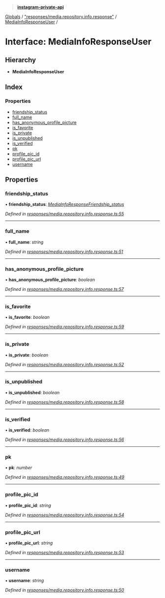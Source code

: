 > **[instagram-private-api](../README.md)**

[Globals](../README.md) / ["responses/media.repository.info.response"](../modules/_responses_media_repository_info_response_.md) / [MediaInfoResponseUser](_responses_media_repository_info_response_.mediainforesponseuser.md) /

# Interface: MediaInfoResponseUser

## Hierarchy

* **MediaInfoResponseUser**

## Index

### Properties

* [friendship_status](_responses_media_repository_info_response_.mediainforesponseuser.md#friendship_status)
* [full_name](_responses_media_repository_info_response_.mediainforesponseuser.md#full_name)
* [has_anonymous_profile_picture](_responses_media_repository_info_response_.mediainforesponseuser.md#has_anonymous_profile_picture)
* [is_favorite](_responses_media_repository_info_response_.mediainforesponseuser.md#is_favorite)
* [is_private](_responses_media_repository_info_response_.mediainforesponseuser.md#is_private)
* [is_unpublished](_responses_media_repository_info_response_.mediainforesponseuser.md#is_unpublished)
* [is_verified](_responses_media_repository_info_response_.mediainforesponseuser.md#is_verified)
* [pk](_responses_media_repository_info_response_.mediainforesponseuser.md#pk)
* [profile_pic_id](_responses_media_repository_info_response_.mediainforesponseuser.md#profile_pic_id)
* [profile_pic_url](_responses_media_repository_info_response_.mediainforesponseuser.md#profile_pic_url)
* [username](_responses_media_repository_info_response_.mediainforesponseuser.md#username)

## Properties

###  friendship_status

• **friendship_status**: *[MediaInfoResponseFriendship_status](_responses_media_repository_info_response_.mediainforesponsefriendship_status.md)*

*Defined in [responses/media.repository.info.response.ts:55](https://github.com/dilame/instagram-private-api/blob/01eb399/src/responses/media.repository.info.response.ts#L55)*

___

###  full_name

• **full_name**: *string*

*Defined in [responses/media.repository.info.response.ts:51](https://github.com/dilame/instagram-private-api/blob/01eb399/src/responses/media.repository.info.response.ts#L51)*

___

###  has_anonymous_profile_picture

• **has_anonymous_profile_picture**: *boolean*

*Defined in [responses/media.repository.info.response.ts:57](https://github.com/dilame/instagram-private-api/blob/01eb399/src/responses/media.repository.info.response.ts#L57)*

___

###  is_favorite

• **is_favorite**: *boolean*

*Defined in [responses/media.repository.info.response.ts:59](https://github.com/dilame/instagram-private-api/blob/01eb399/src/responses/media.repository.info.response.ts#L59)*

___

###  is_private

• **is_private**: *boolean*

*Defined in [responses/media.repository.info.response.ts:52](https://github.com/dilame/instagram-private-api/blob/01eb399/src/responses/media.repository.info.response.ts#L52)*

___

###  is_unpublished

• **is_unpublished**: *boolean*

*Defined in [responses/media.repository.info.response.ts:58](https://github.com/dilame/instagram-private-api/blob/01eb399/src/responses/media.repository.info.response.ts#L58)*

___

###  is_verified

• **is_verified**: *boolean*

*Defined in [responses/media.repository.info.response.ts:56](https://github.com/dilame/instagram-private-api/blob/01eb399/src/responses/media.repository.info.response.ts#L56)*

___

###  pk

• **pk**: *number*

*Defined in [responses/media.repository.info.response.ts:49](https://github.com/dilame/instagram-private-api/blob/01eb399/src/responses/media.repository.info.response.ts#L49)*

___

###  profile_pic_id

• **profile_pic_id**: *string*

*Defined in [responses/media.repository.info.response.ts:54](https://github.com/dilame/instagram-private-api/blob/01eb399/src/responses/media.repository.info.response.ts#L54)*

___

###  profile_pic_url

• **profile_pic_url**: *string*

*Defined in [responses/media.repository.info.response.ts:53](https://github.com/dilame/instagram-private-api/blob/01eb399/src/responses/media.repository.info.response.ts#L53)*

___

###  username

• **username**: *string*

*Defined in [responses/media.repository.info.response.ts:50](https://github.com/dilame/instagram-private-api/blob/01eb399/src/responses/media.repository.info.response.ts#L50)*